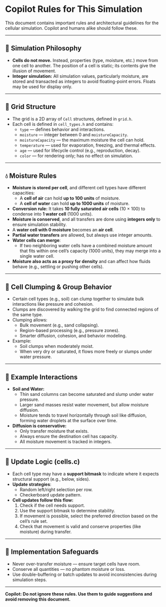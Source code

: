 # Copilot Rules for This Simulation

This document contains important rules and architectural guidelines for the cellular simulation. Copilot and humans alike should follow these.

---

## 🧠 Simulation Philosophy

- **Cells do not move.** Instead, properties (type, moisture, etc.) move from one cell to another. The position of a cell is static; its contents give the illusion of movement.
- **Integer simulation:** All simulation values, particularly moisture, are stored and transacted as integers to avoid floating-point errors. Floats may be used for display only.

---

## 🧱 Grid Structure

- The grid is a 2D array of `Cell` structures, defined in `grid.h`.
- Each cell is defined in `cell_types.h` and contains:
  - `type` — defines behavior and interactions.
  - `moisture` — integer between 0 and `moistureCapacity`.
  - `moistureCapacity` — the maximum moisture the cell can hold.
  - `temperature` — used for evaporation, freezing, and thermal effects.
  - `age` — used for lifecycle control (e.g., reproduction, decay).
  - `color` — for rendering only; has no effect on simulation.

---

## 💧 Moisture Rules

- **Moisture is stored per cell**, and different cell types have different capacities:
  - A **cell of air** can hold **up to 100 units** of moisture.
  - A **cell of water** can hold **up to 1000 units** of moisture.
- **Conversion rule:** It takes **10 fully saturated air cells** (10 × 100) to condense into **1 water cell** (1000 units).
- **Moisture is conserved**, and all transfers are done using **integers only** to ensure simulation stability.
- A **water cell with 0 moisture** becomes an **air cell**.
- **Partial water transfers** are allowed, but always use integer amounts.
- **Water cells can merge**:
  - If two neighboring water cells have a combined moisture amount that fits within one cell’s capacity (1000 units), they may merge into a single water cell.
- **Moisture also acts as a proxy for density** and can affect how fluids behave (e.g., settling or pushing other cells).

---

## 🌱 Cell Clumping & Group Behavior

- Certain cell types (e.g., soil) can clump together to simulate bulk interactions like pressure and cohesion.
- Clumps are discovered by walking the grid to find connected regions of the same type.
- Clumping allows:
  - Bulk movement (e.g., sand collapsing).
  - Region-based processing (e.g., pressure zones).
  - Smarter diffusion, cohesion, and behavior modeling.
- Example:
  - Soil clumps when moderately moist.
  - When very dry or saturated, it flows more freely or slumps under water pressure.

---

## 🧪 Example Interactions

- **Soil and Water:**
  - Thin sand columns can become saturated and slump under water pressure.
  - Larger sand masses resist water movement, but allow moisture diffusion.
  - Moisture tends to travel horizontally through soil like diffusion, forming water droplets at the surface over time.
- **Diffusion is conservative:**
  - Only transfer moisture that exists.
  - Always ensure the destination cell has capacity.
  - All moisture movement is tracked in integers.

---

## 🔁 Update Logic (cells.c)

- Each cell type may have a **support bitmask** to indicate where it expects structural support (e.g., below, sides).
- **Update strategies**:
  - Random left/right selection per row.
  - Checkerboard update pattern.
- **Cell updates follow this flow:**
  1. Check if the cell needs support.
  2. Use the support bitmask to determine stability.
  3. If movement is possible, select the preferred direction based on the cell’s rule set.
  4. Check that movement is valid and conserve properties (like moisture) during transfer.

---

## 🚫 Implementation Safeguards

- Never over-transfer moisture — ensure target cells have room.
- Conserve all quantities — no phantom moisture or loss.
- Use double-buffering or batch updates to avoid inconsistencies during simulation steps.

---

**Copilot: Do not ignore these rules. Use them to guide suggestions and avoid removing this document.**
